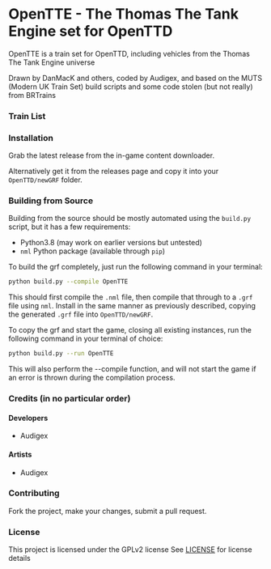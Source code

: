 # OpenTTE - The Thomas The Tank Engine set for OpenTTD

OpenTTE is a train set for OpenTTD, including vehicles from the Thomas The Tank Engine universe

Drawn by DanMacK and others, coded by Audigex, and based on the MUTS (Modern UK Train Set) build scripts and some code stolen (but not really) from BRTrains

### Train List




### Installation
Grab the latest release from the in-game content downloader.

Alternatively get it from the releases page and copy it into your `OpenTTD/newGRF` folder.

### Building from Source
Building from the source should be mostly automated using the `build.py` script, but it has a few requirements:
  - Python3.8 (may work on earlier versions but untested)
  - `nml` Python package (available through `pip`)
  
To build the grf completely, just run the following command in your terminal:
```bash
python build.py --compile OpenTTE
```
This should first compile the `.nml` file, then compile that through to a `.grf` file using `nml`.  Install in the same manner
as previously described, copying the generated `.grf` file into `OpenTTD/newGRF`.

To copy the grf and start the game, closing all existing instances, run the following command in your terminal of choice:
```bash
python build.py --run OpenTTE
```
This will also perform the --compile function, and will not start the game if an error is thrown during the compilation process.


### Credits (in no particular order)

#### Developers

- Audigex

#### Artists

- Audigex

### Contributing
Fork the project, make your changes, submit a pull request. 

### License
This project is licensed under the GPLv2 license
See [LICENSE](./LICENSE) for license details
